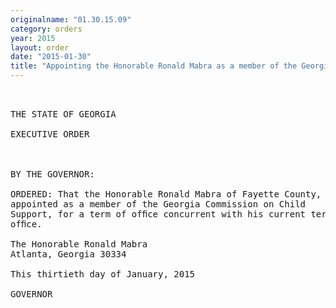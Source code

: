 ```yaml
---
originalname: "01.30.15.09"
category: orders
year: 2015
layout: order
date: "2015-01-30"
title: "Appointing the Honorable Ronald Mabra as a member of the Georgia Commission on Child Support"
---
```

<pre>
 

THE STATE OF GEORGIA

EXECUTIVE ORDER

 

BY THE GOVERNOR:

ORDERED: That the Honorable Ronald Mabra of Fayette County, Georgia, is
appointed as a member of the Georgia Commission on Child
Support, for a term of ofﬁce concurrent with his current term of
ofﬁce.

The Honorable Ronald Mabra
Atlanta, Georgia 30334

This thirtieth day of January, 2015

GOVERNOR

 
    

 

 

</pre>
